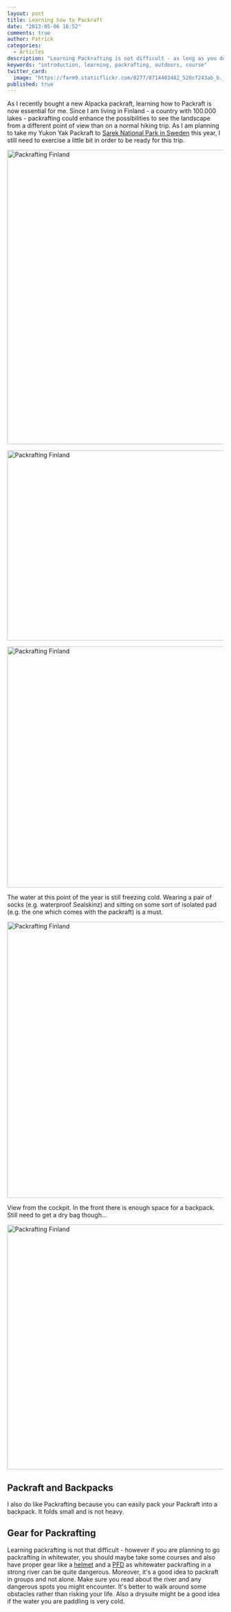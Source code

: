 ```yaml
---
layout: post
title: Learning how to Packraft
date: "2013-05-06 16:52"
comments: true
author: Patrick
categories: 
  - Articles
description: "Learning Packrafting is not difficult - as long as you don't go for whitewater"
keywords: "introduction, learning, packrafting, outdoors, course"
twitter_card: 
  image: "https://farm9.staticflickr.com/8277/8714403482_520cf243ab_b.jpg"
published: true
---
```


As I recently bought a new Alpacka packraft, learning how to Packraft is now essential for me. Since I am living in Finland - a country with 100.000 lakes - packrafting could enhance the possibilities to see the landscape from a different point of view than on a normal hiking trip. As I am planning to take my Yukon Yak Packraft to <a href="http://hikeventures.com/hiking-and-packrafting-in-sarek-day-1/" target="_self">Sarek National Park in Sweden</a> this year, I still need to exercise a little bit in order to be ready for this trip.

<a href="https://www.flickr.com/photos/90204224@N07/8714403482"><img src="https://farm9.staticflickr.com/8277/8714403482_520cf243ab_b.jpg" width="1024" height="683" alt="Packrafting Finland"></a><!--more-->

<a href="https://www.flickr.com/photos/90204224@N07/8714403426"><img src="https://farm9.staticflickr.com/8552/8714403426_98e19fe539_b.jpg" width="1024" height="441" alt="Packrafting Finland"></a>

<a href="https://www.flickr.com/photos/90204224@N07/8713281179"><img src="https://farm9.staticflickr.com/8272/8713281179_b398dfd180_b.jpg" width="1009" height="559" alt="Packrafting Finland"></a>

The water at this point of the year is still freezing cold. Wearing a pair of socks (e.g. waterproof Sealskinz) and sitting on some sort of isolated pad (e.g. the one which comes with the packraft) is a must. 

<a href="https://www.flickr.com/photos/90204224@N07/8714404044" title="Packrafting Finland"><img src="https://farm9.staticflickr.com/8123/8714404044_a11c07874f_b.jpg" width="1024" height="641" alt="Packrafting Finland"></a>

View from the cockpit. In the front there is enough space for a backpack. Still need to get a dry bag though...

<a href="https://www.flickr.com/photos/90204224@N07/8713281883"><img src="https://farm9.staticflickr.com/8130/8713281883_dcc0a57ac0_b.jpg" width="1024" height="568" alt="Packrafting Finland"></a>

## Packraft and Backpacks
I also do like Packrafting because you can easily pack your Packraft into a backpack. It folds small and is not heavy. 

## Gear for Packrafting
Learning packrafting is not that difficult - however if you are planning to go packrafting in whitewater, you should maybe take some courses and also have proper gear like a <a href="http://hikeventures.com/petzl-meteor-3-plus-helmet/" target="_self">helmet</a> and a <a href="http://hikeventures.com/astral-ytv/" target="_self">PFD</a> as whitewater packrafting in a strong river can be quite dangerous. Moreover, it's a good idea to packraft in groups and not alone. Make sure you read about the river and any dangerous spots you might encounter. It's better to walk around some obstacles rather than risking your life. Also a drysuite might be a good idea if the water you are paddling is very cold.
